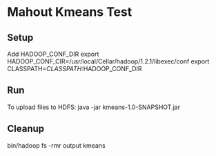 # Mahout Kmeans Test

## Setup
Add HADOOP_CONF_DIR
export HADOOP_CONF_CIR=/usr/local/Cellar/hadoop/1.2.1/libexec/conf
export CLASSPATH=$CLASSPATH:$HADOOP_CONF_DIR


## Run
To upload files to HDFS:
java -jar kmeans-1.0-SNAPSHOT.jar <path-to-input-file>



## Cleanup

bin/hadoop fs -rmr output kmeans